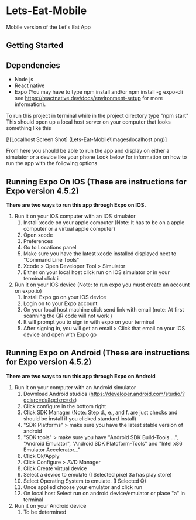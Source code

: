 # Lets-Eat-Mobile

Mobile version of the Let's Eat App

## Getting Started

## Dependencies

- Node js
- React native
- Expo
  (You may have to type npm install and/or npm install -g expo-cli see https://reactnative.dev/docs/environment-setup for more information).

<p>To run this project in terminal while in the project directory type "npm start"
This should open up a local host server on your computer that looks something like this</p>

[![Localhost Screen Shot] (Lets-Eat-Mobile\images\localhost.png)]

<p>From here you should be able to run the app and display on either a simulator or a device like your phone
Look below for information on how to run the app with the following options</p>

## Running Expo On IOS (These are instructions for Expo version 4.5.2)

**There are two ways to run this app through Expo on IOS.**

1. Run it on your IOS computer with an IOS simulator
   1. Install xcode on your apple computer (Note: It has to be on a apple computer or a virtual apple computer)
   2. Open xcode
   3. Preferences
   4. Go to Locations panel
   5. Make sure you have the latest xcode installed displayed next to "Command Line Tools"
   6. Xcode > Open Developer Tool > Simulator
   7. Either on your local host click run on IOS simulator or in your terminal click i
2. Run it on your IOS device
   (Note: to run expo you must create an account on expo.io)
   1. Install Expo go on your IOS device
   2. Login on to your Expo account
   3. On your local host machine click send link with email (note: At first scanning the QR code will not work )
   4. It will prompt you to sign in with expo on your terminal
   5. After signing in, you will get an email > Click that email on your IOS device and open with Expo go

## Running Expo on Android (These are instructions for Expo version 4.5.2)

**There are two ways to run this app through Expo on Android**

1. Run it on your computer with an Android simulator
   1. Download Android studios (https://developer.android.com/studio/?gclsrc=ds&gclsrc=ds)
   2. Click configure in the bottom right
   3. Click SDK Manager
      (Note: Step d., e., and f. are just checks and should be install if you clicked standard install)
   4. "SDK Platforms" > make sure you have the latest stable version of android
   5. "SDK tools" > make sure you have "Android SDK Build-Tools ...", "Android Emulator", "Android SDK Platoform-Tools" and "Intel x86 Emulator Accelerator..."
   6. Click Ok/Apply
   7. Click Configure > AVD Manager
   8. Click Create virtual device
   9. Select a device to emulate (I Selected pixel 3a has play store)
   10. Select Operating System to emulate. (I Selected Q)
   11. Once applied choose your emulator and click run
   12. On local host Select run on android device/emulator or place "a" in terminal
2. Run it on your Android device
   1. To be determined

